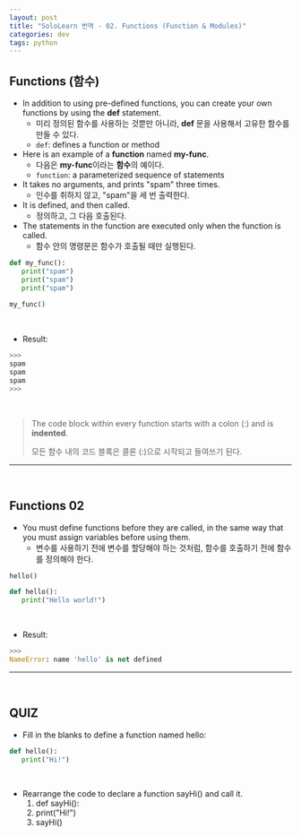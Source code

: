 ```yaml
---
layout: post
title: "SoloLearn 번역 - 02. Functions (Function & Modules)"
categories: dev
tags: python
---
```


## Functions (함수)

- In addition to using pre-defined functions, you can create your own functions by using the **def** statement.
  - 미리 정의된 함수를 사용하는 것뿐만 아니라, **def** 문을 사용해서 고유한 함수를 만들 수 있다.
  - `def`: defines a function or method
- Here is an example of a **function** named **my-func**.
  - 다음은 **my-func**이라는 **함수**의 예이다.
  - `function`: a parameterized sequence of statements
- It takes no arguments, and prints "spam" three times.
  - 인수를 취하지 않고, "spam"을 세 번 출력한다.
- It is defined, and then called.
  - 정의하고, 그 다음 호출된다.
- The statements in the function are executed only when the function is called.
  - 함수 안의 명령문은 함수가 호출될 때만 실행된다.

```python
def my_func():
   print("spam")
   print("spam")
   print("spam")
   
my_func()
```

<br>

- Result:

```python
>>>
spam
spam
spam
>>>
```

<br>

> The code block within every function starts with a colon (:) and is **indented**.
>
> 모든 함수 내의 코드 블록은 콜론 (:)으로 시작되고 들여쓰기 된다.

------

<br>

## Functions 02

- You must define functions before they are called, in the same way that you must assign variables before using them.
  - 변수를 사용하기 전에 변수를 할당해야 하는 것처럼, 함수를 호출하기 전에 함수를 정의해야 한다.

```python
hello()

def hello():
   print("Hello world!")
```

<br>

- Result:

```python
>>>
NameError: name 'hello' is not defined
```

------

<br>

## QUIZ

- Fill in the blanks to define a function named hello:

```python
def hello():
   print("Hi!")
```

<br>

- Rearrange the code to declare a function sayHi() and call it.
  1. def sayHi():
  2. print("Hi!")
  3. sayHi()

<br>